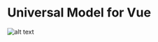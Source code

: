 # Universal Model for Vue

![alt text](https://github.com/universal-model/universal-model-vue/raw/master/images/mvc.png "MVC")
